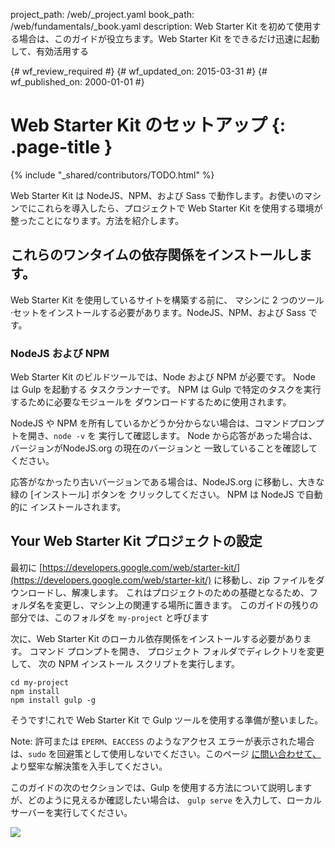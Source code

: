 project_path: /web/_project.yaml
book_path: /web/fundamentals/_book.yaml
description: Web Starter Kit を初めて使用する場合は、このガイドが役立ちます。Web Starter Kit をできるだけ迅速に起動して、有効活用する

{# wf_review_required #}
{# wf_updated_on: 2015-03-31 #}
{# wf_published_on: 2000-01-01 #}

# Web Starter Kit のセットアップ {: .page-title }

{% include "_shared/contributors/TODO.html" %}



Web Starter Kit は NodeJS、NPM、および Sass で動作します。お使いのマシンでにこれらを導入したら、プロジェクトで Web Starter Kit を使用する環境が整ったことになります。方法を紹介します。


## これらのワンタイムの依存関係をインストールします。

Web Starter Kit を使用しているサイトを構築する前に、
マシンに 2 つのツール·セットをインストールする必要があります。NodeJS、NPM、および Sass です。

### NodeJS および NPM

Web Starter Kit のビルドツールでは、Node および NPM が必要です。 Node は Gulp を起動する
タスクランナーです。 NPM は Gulp で特定のタスクを実行するために必要なモジュールを
ダウンロードするために使用されます。

NodeJS や NPM を所有しているかどうか分からない場合は、コマンドプロンプトを開き、`node -v` を
実行して確認します。 Node から応答があった場合は、バージョンがNodeJS.org の現在のバージョンと
一致していることを確認してください。

応答がなかったり古いバージョンである場合は、NodeJS.org に移動し、大きな緑の [インストール] ボタンを
クリックしてください。 NPM は NodeJS で自動的に
インストールされます。

## Your Web Starter Kit プロジェクトの設定

最初に [https://developers.google.com/web/starter-kit/](https://developers.google.com/web/starter-kit/)
に移動し、zip ファイルをダウンロードし、解凍します。 これはプロジェクトのための基礎となるため、フォルダ名を変更し、マシン上の関連する場所に置きます。 このガイドの残りの部分では、このフォルダを `my-project` と呼びます

次に、Web Starter Kit のローカル依存関係をインストールする必要があります。 コマンド プロンプトを開き、
プロジェクト フォルダでディレクトリを変更して、
次の NPM インストール スクリプトを実行します。

    cd my-project
    npm install
    npm install gulp -g

そうです!これで Web Starter 
Kit で Gulp ツールを使用する準備が整いました。

<!-- TODO: Verify note type! -->
Note: 許可または <code>EPERM</code>、<code>EACCESS</code> のようなアクセス エラーが表示された場合は、<code>sudo</code> を回避策として使用しないでください。このページ <a href='https://github.com/sindresorhus/guides/blob/master/npm-global-without-sudo.md'>に問い合わせて、</a> より堅牢な解決策を入手してください。

このガイドの次のセクションでは、Gulp を使用する方法について説明しますが、どのように見えるか確認したい場合は、
`gulp serve` を入力して、ローカル サーバーを実行してください。

<img src="images/wsk-on-pixel-n5.png">


